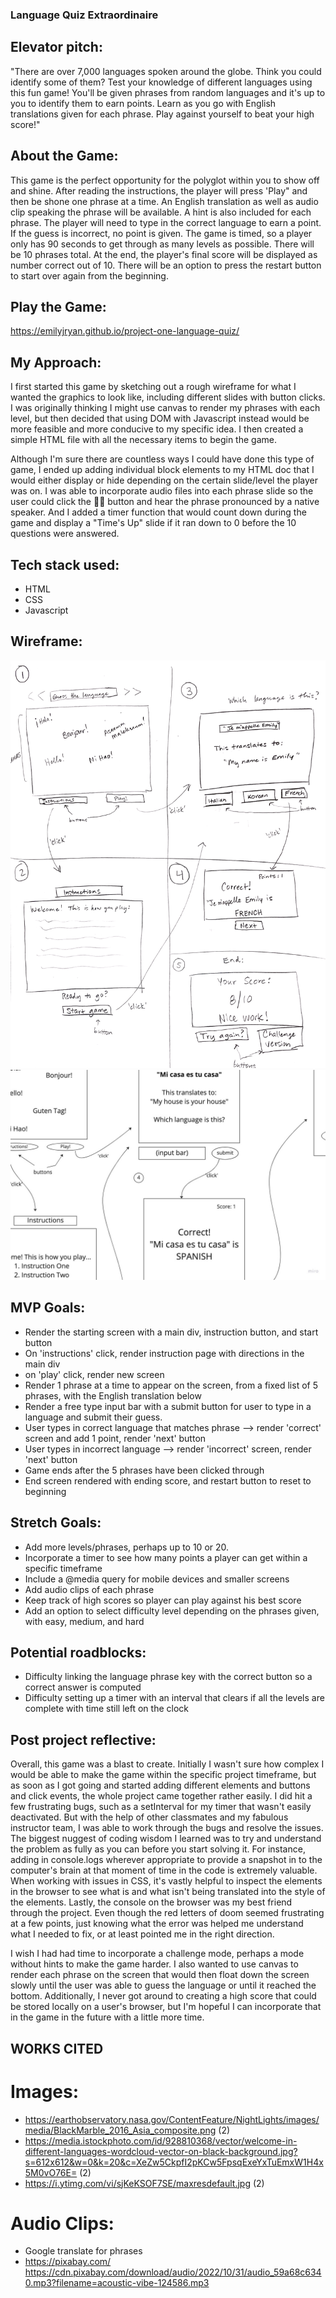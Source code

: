 ### Language Quiz Extraordinaire

## Elevator pitch:

"There are over 7,000 languages spoken around the globe. Think you could identify some of them? Test your knowledge of different languages using this fun game! You'll be given phrases from random languages and it's up to you to identify them to earn points. Learn as you go with English translations given for each phrase. Play against yourself to beat your high score!"

## About the Game:

This game is the perfect opportunity for the polyglot within you to show off and shine. After reading the instructions, the player will press 'Play" and then be shone one phrase at a time. An English translation as well as audio clip speaking the phrase will be available. A hint is also included for each phrase. The player will need to type in the correct language to earn a point. If the guess is incorrect, no point is given. The game is timed, so a player only has 90 seconds to get through as many levels as possible. There will be 10 phrases total. At the end, the player's final score will be displayed as number correct out of 10. There will be an option to press the restart button to start over again from the beginning.

## Play the Game:
https://emilyjryan.github.io/project-one-language-quiz/

## My Approach:
I first started this game by sketching out a rough wireframe for what I wanted the graphics to look like, including different slides with button clicks. I was originally thinking I might use canvas to render my phrases with each level, but then decided that using DOM with Javascript instead would be more feasible and more conducive to my specific idea. I then created a simple HTML file with all the necessary items to begin the game.

Although I'm sure there are countless ways I could have done this type of game, I ended up adding individual block elements to my HTML doc that I would either display or hide depending on the certain slide/level the player was on. I was able to incorporate audio files into each phrase slide so the user could click the 👂🏼 button and hear the phrase pronounced by a native speaker. And I added a timer function that would count down during the game and display a "Time's Up" slide if it ran down to 0 before the 10 questions were answered.

## Tech stack used:

- HTML
- CSS
- Javascript

## Wireframe:
<!-- local image -->
![First Wireframe](./images/wireframe1201.png)
![Official Wireframe](./images/ER_Project_One_Wireframe.jpg)

## MVP Goals:
- Render the starting screen with a main div, instruction button, and start button
- On 'instructions' click, render instruction page with directions in the main div
- on 'play' click, render new screen
- Render 1 phrase at a time to appear on the screen, from a fixed list of 5 phrases, with the English translation below
- Render a free type input bar with a submit button for user to type in a language and submit their guess.
- User types in correct language that matches phrase --> render 'correct' screen and add 1 point, render 'next' button
- User types in incorrect language --> render 'incorrect' screen, render 'next' button
- Game ends after the 5 phrases have been clicked through
- End screen rendered with ending score, and restart button to reset to beginning

## Stretch Goals:
- Add more levels/phrases, perhaps up to 10 or 20.
- Incorporate a timer to see how many points a player can get within a specific timeframe
- Include a @media query for mobile devices and smaller screens
- Add audio clips of each phrase
- Keep track of high scores so player can play against his best score
- Add an option to select difficulty level depending on the phrases given, with easy, medium, and hard

## Potential roadblocks:
- Difficulty linking the language phrase key with the correct button so a correct answer is computed
- Difficulty setting up a timer with an interval that clears if all the levels are complete with time still left on the clock

## Post project reflective:
Overall, this game was a blast to create. Initially I wasn't sure how complex I would be able to make the game within the specific project timeframe, but as soon as I got going and started adding different elements and buttons and click events, the whole project came together rather easily. I did hit a few frustrating bugs, such as a setInterval for my timer that wasn't easily deactivated. But with the help of other classmates and my fabulous instructor team, I was able to work through the bugs and resolve the issues. The biggest nuggest of coding wisdom I learned was to try and understand the problem as fully as you can before you start solving it. For instance, adding in console.logs wherever appropriate to provide a snapshot in to the computer's brain at that moment of time in the code is extremely valuable. When working with issues in CSS, it's vastly helpful to inspect the elements in the browser to see what is and what isn't being translated into the style of the elements. Lastly, the console on the browser was my best friend through the project. Even though the red letters of doom seemed frustrating at a few points, just knowing what the error was helped me understand what I needed to fix, or at least pointed me in the right direction.

I wish I had had time to incorporate a challenge mode, perhaps a mode without hints to make the game harder. I also wanted to use canvas to render each phrase on the screen that would then float down the screen slowly until the user was able to guess the language or until it reached the bottom. Additionally, I never got around to creating a high score that could be stored locally on a user's browser, but I'm hopeful I can incorporate that in the game in the future with a little more time.

## WORKS CITED

# Images:
- https://earthobservatory.nasa.gov/ContentFeature/NightLights/images/media/BlackMarble_2016_Asia_composite.png (2)
- https://media.istockphoto.com/id/928810368/vector/welcome-in-different-languages-wordcloud-vector-on-black-background.jpg?s=612x612&w=0&k=20&c=XeZw5CkpfI2pKCw5FpsqExeYxTuEmxW1H4x5M0vO76E= (2)
- https://i.ytimg.com/vi/sjKeKSOF7SE/maxresdefault.jpg (2)

# Audio Clips:
- Google translate for phrases
- https://pixabay.com/
https://cdn.pixabay.com/download/audio/2022/10/31/audio_59a68c6340.mp3?filename=acoustic-vibe-124586.mp3
